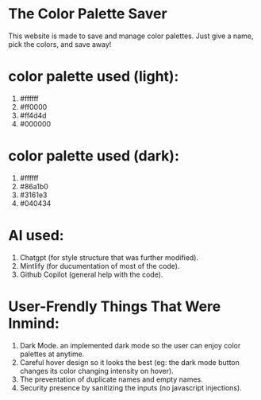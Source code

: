 # The Color Palette Saver

This website is made to save and manage color palettes.
Just give a name, pick the colors, and save away!

# color palette used (light):

1. #ffffff
2. #ff0000
3. #ff4d4d
4. #000000

# color palette used (dark):

1. #ffffff
2. #86a1b0
3. #3161e3
4. #040434


# AI used:

1. Chatgpt (for style structure that was further modified).
2. Mintlify (for ducumentation of most of the code).
3. Github Copilot (general help with the code).


# User-Frendly Things That Were Inmind:

1. Dark Mode. an implemented dark mode so the user can enjoy color palettes at anytime.
2. Careful hover design so it looks the best (eg: the dark mode button changes its color changing intensity on hover).
3. The preventation of duplicate names and empty names.
4. Security presence by sanitizing the inputs (no javascript injections).